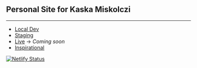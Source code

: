 ## Personal Site for Kaska Miskolczi
---

* [Local Dev](http://192.168.1.80:8080)
* [Staging](https://kaska.netlify.app)
* [Live](#) -> _Coming soon_
* [Inspirational](https://waynethursby.com/posts/turning-netlify-cms-up-to-eleventy/)

[![Netlify Status](https://api.netlify.com/api/v1/badges/8fccc5d2-ed7f-4f9e-b5ab-96f592807c04/deploy-status)](https://app.netlify.com/sites/kaska/deploys)